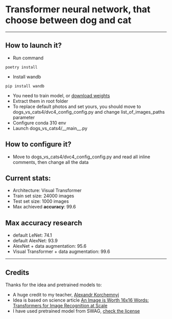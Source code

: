 # Transformer neural network, that choose between dog and cat
***
## How to launch it?
- Run command
```shell
poetry install
```
- Install wandb
```shell
pip install wandb
```
- You need to train model,
or [download weights](https://huggingface.co/Sashavav/dogs_vs_cats_vit/tree/main/dogs_vs_cats4.0/pretrained_configs)
- Extract them in root folder
- To replace default photos and set yours,
you should move to dogs_vs_cats4/dvc4_config_config.py and change
list_of_images_paths parameter
- Configure conda 310 env
- Launch dogs_vs_cats4/\_\_main\_\_.py

## How to configure it?
- Move to dogs_vs_cats4/dvc4_config_config.py and
read all inline comments, then change all the data

## Current stats:
- Architecture: Visual Transformer
- Train set size: 24000 images
- Test set size: 1000 images
- Max achieved **accuracy**: 99.6

## Max accuracy research
- default LeNet: 74.1
- default AlexNet: 93.9
- AlexNet + data augmentation: 95.6
- Visual Transformer + data augmentation: 99.6

***
## Credits
Thanks for the idea and pretrained models to:
- A huge credit to my teacher, [Alexandr Korchemnyj](https://github.com/Yessense)
- Idea is based on science article
[An Image is Worth 16x16 Words: Transformers for Image Recognition at Scale](https://arxiv.org/abs/2010.11929)
- I have used pretrained model from SWAG, [check the license](https://github.com/facebookresearch/SWAG/blob/main/LICENSE)
